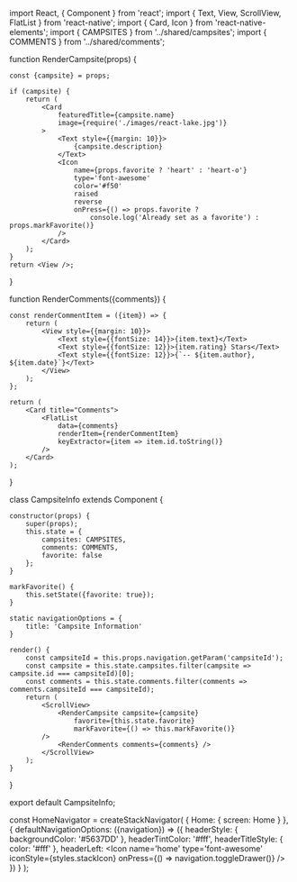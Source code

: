 <!-- import React from 'react';
import { Text, View } from 'react-native';
import { Card } from 'react-native-elements';

function RenderCampsite({campsite}) {
    if (campsite) {
        return (
            <Card 
                featuredTitle={campsite.name}
                image={require('./images/react-lake.jpg')}
            >
                <Text style={{margin: 10}}>
                    {campsite.description}
                </Text>
            </Card>
        );
    }
    return <View />;
}

function CampsiteInfo(props) {
    return <RenderCampsite campsite={props.campsite} />;
}

export default CampsiteInfo; -->


<!-- 

******NEW CAMPSITE INFO COMPONENT

import React, { Component } from 'react';
import { Text, View } from 'react-native';
import { Card } from 'react-native-elements';
import { CAMPSITES } from '../shared/campsites';

function RenderCampsite({campsite}) {

    if (campsite) {
        return (
            <Card
                featuredTitle={campsite.name}
                image={require('./images/react-lake.jpg')}
            >
                <Text style={{margin: 10}}>
                    {campsite.description}
                </Text>
            </Card>
        );
    }
    return <View />;
}

class CampsiteInfo extends Component {

    constructor(props) {
        super(props);
        this.state = {
            campsites: CAMPSITES
        };
    }

    static navigationOptions = {
        title: 'Campsite Information'
    }

    render() {
        const campsiteId = this.props.navigation.getParam('campsiteId');
        const campsite = this.state.campsites.filter(campsite => campsite.id === campsiteId)[0];
        return <RenderCampsite campsite={campsite} />;
    }
}

export default CampsiteInfo;



****ADDITION TO CAMPSITE INFO COMPONENT

. . .
import { Card, Icon } from 'react-native-elements';
. . .

function RenderCampsite(props) {

    const {campsite} = props;

    if (campsite) {
        return (
            <Card
                featuredTitle={campsite.name}
                image={require('./images/react-lake.jpg')}>
                <Text style={{margin: 10}}>
                    {campsite.description}
                </Text>
                <Icon
                    name={props.favorite ? 'heart' : 'heart-o'}
                    type='font-awesome'
                    color='#f50'
                    raised
                    reverse
                    onPress={() => props.favorite ? 
                        console.log('Already set as a favorite') : props.markFavorite()}
                />
            </Card>
. . .
        this.state = {
            campsites: CAMPSITES,
            comments: COMMENTS,
            favorite: false
        };

. . .

    markFavorite() {
        this.setState({favorite: true});
    }

. . .
                <RenderCampsite campsite={campsite}
                    favorite={this.state.favorite}
                    markFavorite={() => this.markFavorite()}
                />
                    
. . . -->

import React, { Component } from 'react';
import { Text, View, ScrollView, FlatList } from 'react-native';
import { Card, Icon } from 'react-native-elements';
import { CAMPSITES } from '../shared/campsites';
import { COMMENTS } from '../shared/comments';

function RenderCampsite(props) {

    const {campsite} = props;

    if (campsite) {
        return (
            <Card
                featuredTitle={campsite.name}
                image={require('./images/react-lake.jpg')}
            >
                <Text style={{margin: 10}}>
                    {campsite.description}
                </Text>
                <Icon
                    name={props.favorite ? 'heart' : 'heart-o'}
                    type='font-awesome'
                    color='#f50'
                    raised
                    reverse
                    onPress={() => props.favorite ? 
                        console.log('Already set as a favorite') : props.markFavorite()}
                />        
            </Card>
        );
    }
    return <View />;
}

function RenderComments({comments}) {
    
    const renderCommentItem = ({item}) => {
        return (
            <View style={{margin: 10}}>
                <Text style={{fontSize: 14}}>{item.text}</Text>
                <Text style={{fontSize: 12}}>{item.rating} Stars</Text>
                <Text style={{fontSize: 12}}>{`-- ${item.author}, ${item.date}`}</Text>
            </View>
        );
    };
  
    return (
        <Card title="Comments">
            <FlatList
                data={comments}
                renderItem={renderCommentItem}
                keyExtractor={item => item.id.toString()}
            />    
        </Card>
    );
}

class CampsiteInfo extends Component {

    constructor(props) {
        super(props);
        this.state = {
            campsites: CAMPSITES,
            comments: COMMENTS,
            favorite: false
        };
    }

    markFavorite() {
        this.setState({favorite: true});
    }

    static navigationOptions = {
        title: 'Campsite Information'
    }

    render() {
        const campsiteId = this.props.navigation.getParam('campsiteId');
        const campsite = this.state.campsites.filter(campsite => campsite.id === campsiteId)[0];
        const comments = this.state.comments.filter(comments => comments.campsiteId === campsiteId);
        return (
            <ScrollView>
                <RenderCampsite campsite={campsite}
                    favorite={this.state.favorite}
                    markFavorite={() => this.markFavorite()}
            />
                <RenderComments comments={comments} />
            </ScrollView>
        );
    }
}

export default CampsiteInfo;



const HomeNavigator = createStackNavigator(
    {
        Home: { screen: Home }
    },
    {
        defaultNavigationOptions: ({navigation}) => ({
            headerStyle: {
                backgroundColor: '#5637DD'
            },
            headerTintColor: '#fff',
            headerTitleStyle: {
                color: '#fff'
            },
            headerLeft: <Icon
                name='home'
                type='font-awesome'
                iconStyle={styles.stackIcon}
                onPress={() => navigation.toggleDrawer()}
            />
        })
    }
);